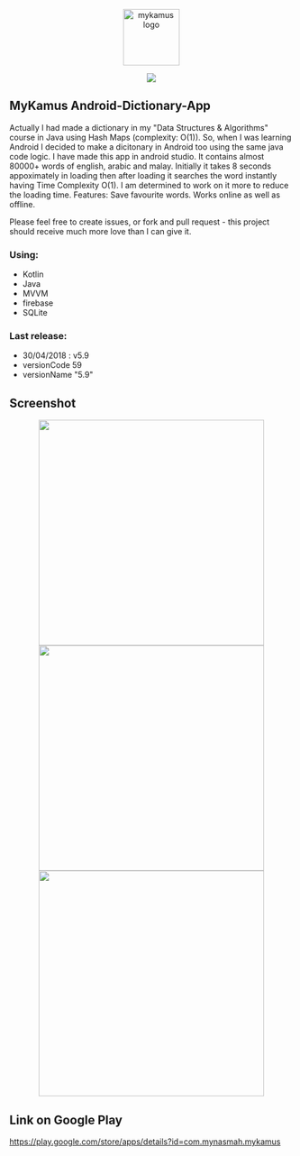 
<p align="center">
  <a href="https://play.google.com/store/apps/details?id=com.mynasmah.mykamus" target="_blank" rel="mykamus">
    <img width="100" src="https://play-lh.googleusercontent.com/c7pvl5QZhrCN1pyom0KC4aYVL_4ue3AkqbeYIvjnQCmhk8y0EqgdnNyVLebquQj5VA" alt="mykamus logo">
  </a>
</p>

<p align="center">
  <a href="https://play.google.com/store/apps/details?id=com.mynasmah.mykamus" target="_blank" rel="mykamus">
    <img src="https://lh3.googleusercontent.com/cjsqrWQKJQp9RFO7-hJ9AfpKzbUb_Y84vXfjlP0iRHBvladwAfXih984olktDhPnFqyZ0nu9A5jvFwOEQPXzv7hr3ce3QVsLN8kQ2Ao=s0">
  </a>
</p>

## MyKamus Android-Dictionary-App
Actually I had made a dictionary in my "Data Structures & Algorithms" course in Java using Hash Maps (complexity: O(1)). So, when I was learning Android I decided to make a dicitonary in Android too using the same java code logic. I have made this app in android studio. It contains almost 80000+ words of english, arabic and malay. Initially it takes 8 seconds appoximately in loading then after loading it searches the word instantly having Time Complexity O(1). I am determined to work on it more to reduce the loading time. Features: Save favourite words. Works online as well as offline. 

Please feel free to create issues, or fork and pull request - this project should receive much more love than I can give it.

### Using:
- Kotlin
- Java
- MVVM
- firebase
- SQLite

### Last release:
- 30/04/2018 : v5.9
- versionCode 59
- versionName "5.9"

## Screenshot
<p align="center">
  <img height="400" src="https://image.winudf.com/v2/image1/Y29tLm15bmFzbWFoLm15a2FtdXNfc2NyZWVuXzBfMTU1MTU2Nzc4MF8wMDY/screen-0.jpg?fakeurl=1&type=.jpg">
  <img height="400" src="https://image.winudf.com/v2/image1/Y29tLm15bmFzbWFoLm15a2FtdXNfc2NyZWVuXzFfMTU1MTU2Nzc4Ml8wNzI/screen-1.jpg?fakeurl=1&type=.jpg">
  <img height="400" src="https://image.winudf.com/v2/image1/Y29tLm15bmFzbWFoLm15a2FtdXNfc2NyZWVuXzJfMTU1MTU2Nzc4Ml8wMTQ/screen-2.jpg?fakeurl=1&type=.jpg">
</p>

## Link on Google Play
https://play.google.com/store/apps/details?id=com.mynasmah.mykamus

